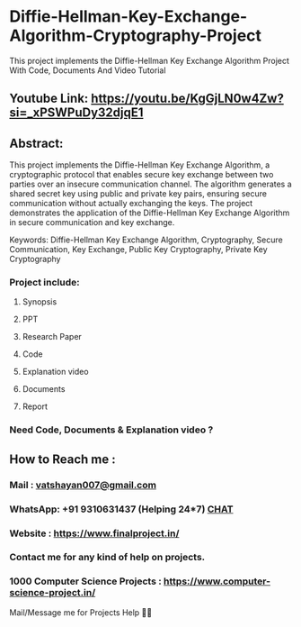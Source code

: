 # Diffie-Hellman-Key-Exchange-Algorithm-Cryptography-Project
This project implements the Diffie-Hellman Key Exchange Algorithm Project With Code, Documents And Video Tutorial

## Youtube Link: https://youtu.be/KgGjLN0w4Zw?si=_xPSWPuDy32djqE1

## Abstract: 
This project implements the Diffie-Hellman Key Exchange Algorithm, a cryptographic protocol that enables secure key exchange between two parties over an insecure communication channel. The algorithm generates a shared secret key using public and private key pairs, ensuring secure communication without actually exchanging the keys. The project demonstrates the application of the Diffie-Hellman Key Exchange Algorithm in secure communication and key exchange.

Keywords: Diffie-Hellman Key Exchange Algorithm, Cryptography, Secure Communication, Key Exchange, Public Key Cryptography, Private Key Cryptography

### Project include: 

1. Synopsis

2. PPT

3. Research Paper


4. Code

5. Explanation video

6. Documents

7. Report


### Need Code, Documents & Explanation video ? 

## How to Reach me :

### Mail : vatshayan007@gmail.com 

### WhatsApp: +91 9310631437 (Helping 24*7) **[CHAT](https://wa.me/message/CHWN2AHCPMAZK1)** 

### Website : https://www.finalproject.in/

### Contact me for any kind of help on projects.
### 1000 Computer Science Projects : https://www.computer-science-project.in/


Mail/Message me for Projects Help 🙏🏻
